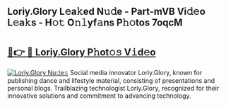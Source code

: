 ## Loriy.Glory L𝚎a𝚔ed N𝚞𝚍e - Part-mVB Vi𝚍𝚎o L𝚎a𝚔s - H𝚘𝚝 O𝚗𝚕yf𝚊ns P𝚑𝚘tos 7oqcM

# <h2><a href="http://kf6v8ii.oniu.top/?m=Loriy.Glory">🔗👉 🔴 Loriy.Glory P𝚑ot𝚘𝚜 V𝚒d𝚎o</a></h2>

[![Loriy.Glory Nu𝚍e𝚜](https://i.imgur.com/0qMVB7G.gif)](http://kf6v8ii.oniu.top/?m=Loriy.Glory)
Social media innovator Loriy.Glory, known for publishing dance and lifestyle material, consisting of presentations and personal blogs. Trailblazing technologist Loriy.Glory, recognized for their innovative solutions and commitment to advancing technology.  
